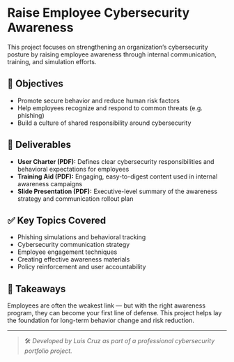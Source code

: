 # Raise Employee Cybersecurity Awareness

This project focuses on strengthening an organization’s cybersecurity posture by raising employee awareness through internal communication, training, and simulation efforts.

## 📌 Objectives

- Promote secure behavior and reduce human risk factors
- Help employees recognize and respond to common threats (e.g. phishing)
- Build a culture of shared responsibility around cybersecurity

## 📂 Deliverables

- **User Charter (PDF):** Defines clear cybersecurity responsibilities and behavioral expectations for employees  
- **Training Aid (PDF):** Engaging, easy-to-digest content used in internal awareness campaigns  
- **Slide Presentation (PDF):** Executive-level summary of the awareness strategy and communication rollout plan  

## ✅ Key Topics Covered

- Phishing simulations and behavioral tracking
- Cybersecurity communication strategy
- Employee engagement techniques
- Creating effective awareness materials
- Policy reinforcement and user accountability

## 🧠 Takeaways

Employees are often the weakest link — but with the right awareness program, they can become your first line of defense. This project helps lay the foundation for long-term behavior change and risk reduction.

---

> 🛠️ *Developed by Luis Cruz as part of a professional cybersecurity portfolio project.*
